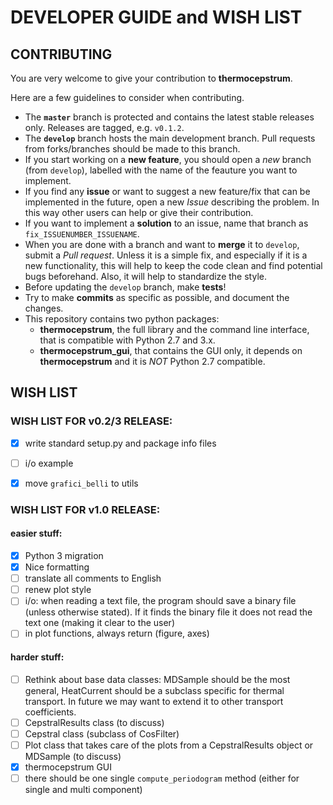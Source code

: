 # DEVELOPER GUIDE and WISH LIST
## CONTRIBUTING
You are very welcome to give your contribution to **thermocepstrum**.

Here are a few guidelines to consider when contributing.

- The **`master`** branch is protected and contains the latest stable releases only. Releases are tagged, e.g. `v0.1.2`.
- The **`develop`** branch hosts the main development branch. Pull requests from forks/branches should be made to this branch.
- If you start working on a **new feature**, you should open a *new* branch (from `develop`), labelled with the name of the feauture you want to implement.
- If you find any **issue** or want to suggest a new feature/fix that can be implemented in the future, open a new *Issue* describing the problem. In this way other users can help or give their contribution.
- If you want to implement a **solution** to an issue, name that branch as `fix_ISSUENUMBER_ISSUENAME`.
- When you are done with a branch and want to **merge** it to `develop`, submit a *Pull request*. Unless it is a simple fix, and especially if it is a new functionality, this will help to keep the code clean and find potential bugs beforehand. Also, it will help to standardize the style.
- Before updating the `develop` branch, make **tests**!
- Try to make **commits** as specific as possible, and document the changes.
- This repository contains two python packages:
    - **thermocepstrum**, the full library and the command line interface, that is compatible with Python 2.7 and 3.x.
    - **thermocepstrum_gui**, that contains the GUI only, it depends on **thermocepstrum** and it is *NOT* Python 2.7 compatible.


## WISH LIST

### WISH LIST FOR v0.2/3 RELEASE:
- [x]  write standard setup.py and package info files
- [ ]  i/o example
- [x]  move `grafici_belli` to utils


### WISH LIST FOR v1.0 RELEASE:
#### easier stuff:
- [x] Python 3 migration
- [x] Nice formatting
- [ ] translate all comments to English
- [ ] renew plot style
- [ ] i/o: when reading a text file, the program should save a binary file (unless otherwise stated). If it finds the binary file it does not read the text one (making it clear to the user)
- [ ] in plot functions, always return (figure, axes)

#### harder stuff:
- [ ] Rethink about base data classes: MDSample should be the most general, HeatCurrent should be a subclass specific for thermal transport. In future we may want to extend it to other transport coefficients.
- [ ] CepstralResults class (to discuss)
- [ ] Cepstral class (subclass of CosFilter)
- [ ] Plot class that takes care of the plots from a CepstralResults object or MDSample (to discuss)
- [x] thermocepstrum GUI
- [ ] there should be one single `compute_periodogram` method (either for single and multi component)
